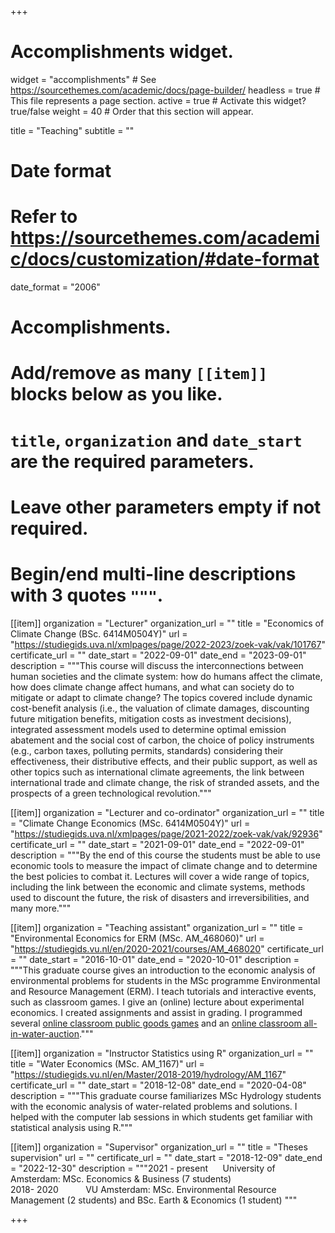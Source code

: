 +++
# Accomplishments widget.
widget = "accomplishments"  # See https://sourcethemes.com/academic/docs/page-builder/
headless = true  # This file represents a page section.
active = true  # Activate this widget? true/false
weight = 40  # Order that this section will appear.

title = "Teaching"
subtitle = ""

# Date format
#   Refer to https://sourcethemes.com/academic/docs/customization/#date-format
date_format = "2006"

# Accomplishments.
#   Add/remove as many `[[item]]` blocks below as you like.
#   `title`, `organization` and `date_start` are the required parameters.
#   Leave other parameters empty if not required.
#   Begin/end multi-line descriptions with 3 quotes `"""`.
[[item]]
  organization = "Lecturer"
  organization_url = ""
  title = "Economics of Climate Change (BSc. 6414M0504Y)"
  url = "https://studiegids.uva.nl/xmlpages/page/2022-2023/zoek-vak/vak/101767"
  certificate_url = ""
  date_start = "2022-09-01"
  date_end = "2023-09-01"
  description = """This course will discuss the interconnections between human societies and the climate system: how do humans affect the climate, how does climate change affect humans, and what can society do to mitigate or adapt to climate change? The topics covered include dynamic cost-benefit analysis (i.e., the valuation of climate damages, discounting future mitigation benefits, mitigation costs as investment decisions), integrated assessment models used to determine optimal emission abatement and the social cost of carbon, the choice of policy instruments (e.g., carbon taxes, polluting permits, standards) considering their effectiveness, their distributive effects, and their public support, as well as other topics such as international climate agreements, the link between international trade and climate change, the risk of stranded assets, and the prospects of a green technological revolution."""  
  

[[item]]
  organization = "Lecturer and co-ordinator"
  organization_url = ""
  title = "Climate Change Economics (MSc. 6414M0504Y)"
  url = "https://studiegids.uva.nl/xmlpages/page/2021-2022/zoek-vak/vak/92936"
  certificate_url = ""
  date_start = "2021-09-01"
  date_end = "2022-09-01"
  description = """By the end of this course the students must be able to use economic tools to measure the impact of climate change and to determine the best policies to combat it. Lectures will cover a wide range of topics, including the link between the economic and climate systems, methods used to discount the future, the risk of disasters and irreversibilities, and many more."""  

  
[[item]]
  organization = "Teaching assistant"
  organization_url = ""
  title = "Environmental Economics for ERM (MSc. AM_468060)"
  url = "https://studiegids.vu.nl/en/2020-2021/courses/AM_468020"
  certificate_url = ""
  date_start = "2016-10-01"
  date_end = "2020-10-01"
  description = """This graduate course gives an introduction to the economic analysis of
environmental problems for students in the MSc programme Environmental and Resource Management (ERM).
I teach tutorials and interactive events, such as classroom games. I give an (online) lecture about experimental economics. I created assignments and assist in grading. I programmed several <a href="https://github.com/jantsje/classroom_pgg" target="_blank">online classroom public goods games</a>
and an <a href="https://github.com/jantsje/classroom_aia" target="_blank">online classroom all-in-water-auction</a>."""  


[[item]]
  organization = "Instructor Statistics using R"
  organization_url = ""
  title = "Water Economics (MSc. AM_1167)"
  url = "https://studiegids.vu.nl/en/Master/2018-2019/hydrology/AM_1167"
  certificate_url = ""
  date_start = "2018-12-08"
  date_end = "2020-04-08"
  description = """This graduate course familiarizes MSc Hydrology students with the
economic analysis of water-related problems and solutions. I helped with the computer
lab sessions in which students get familiar with statistical analysis using R."""  
  
[[item]]
  organization = "Supervisor"
  organization_url = ""
  title = "Theses supervision"
  url = ""
  certificate_url = ""
  date_start = "2018-12-09"
  date_end = "2022-12-30"
  description = """2021 - present &nbsp;&nbsp;&nbsp;&nbsp;		University of Amsterdam: MSc. Economics & Business (7 students) <br>
2018- 2020		&nbsp;&nbsp;&nbsp;&nbsp;&nbsp;&nbsp;&nbsp;&nbsp;&nbsp; VU Amsterdam: MSc. Environmental Resource Management (2 students) and BSc. Earth & Economics (1 student)
"""  

  


+++
